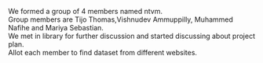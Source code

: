 We formed a group of 4 members named ntvm.</br>
Group members are Tijo Thomas,Vishnudev Ammuppilly, Muhammed Nafihe and Mariya Sebastian.</br>
We met in library for further discussion and started discussing about project plan.</br>
Allot each member to find dataset from different websites.
